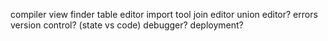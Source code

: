compiler
view finder
table editor
import tool
join editor
union editor?
errors
version control? (state vs code)
debugger?
deployment?
